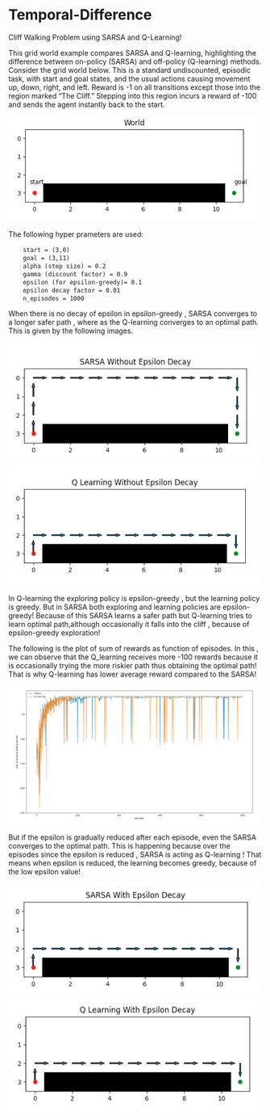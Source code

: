 # Temporal-Difference
Cliff Walking Problem using SARSA and Q-Learning!

This grid world example compares SARSA and Q-learning, highlighting the difference between on-policy (SARSA) and off-policy (Q-learning) methods. Consider the grid world below. This is a standard undiscounted, episodic task, with start and goal states, and the usual actions causing movement up, down, right, and left. Reward is -1 on all transitions except those into the region marked “The Cliff.”  Stepping into this region incurs a reward of -100 and sends the agent instantly back to the start. 

<img src="https://github.com/shivakumar-tekumatla/Temporal-Difference/blob/main/Outputs/world.png" width="500">

The following hyper prameters are used:

```
    start = (3,0)
    goal = (3,11)
    alpha (step size) = 0.2 
    gamma (discount factor) = 0.9
    epsilon (for epsilon-greedy)= 0.1
    epsilon decay factor = 0.01
    n_episodes = 1000
```


When there is no decay of epsilon in epsilon-greedy , SARSA converges to a longer safer path , where as the Q-learning converges to an optimal path. This is given by the following images. 

<img src="https://github.com/shivakumar-tekumatla/Temporal-Difference/blob/main/Outputs/SARSA_no_decay.png" width="500">
<img src="https://github.com/shivakumar-tekumatla/Temporal-Difference/blob/main/Outputs/QL_no_decay.png" width="500">

In Q-learning the exploring policy is epsilon-greedy , but the learning policy is greedy. But in SARSA both exploring and learning policies are epsilon-greedy! Because of this SARSA learns a safer path but Q-learning tries to learn optimal path,although occasionally it falls into the cliff , because of epsilon-greedy exploration! 

The following is the plot of sum of rewards as function of episodes. In this , we can observe that the Q_learning receives more -100 rewards because it is occasionally trying the more riskier path thus obtaining the optimal path! That is why Q-learning has lower average reward compared to the SARSA!

<img src="https://github.com/shivakumar-tekumatla/Temporal-Difference/blob/main/Outputs/episodes_r_no_decay.png" width="500">

But if the epsilon is gradually reduced after each episode, even the SARSA converges to the optimal path. This is happening because over the episodes since the epsilon is reduced , SARSA is acting as Q-learning ! That means when epsilon is reduced, the learning becomes greedy, because of the low epsilon value! 

<img src="https://github.com/shivakumar-tekumatla/Temporal-Difference/blob/main/Outputs/SARSA_decay.png" width="500">
<img src="https://github.com/shivakumar-tekumatla/Temporal-Difference/blob/main/Outputs/QL_decay.png" width="500">